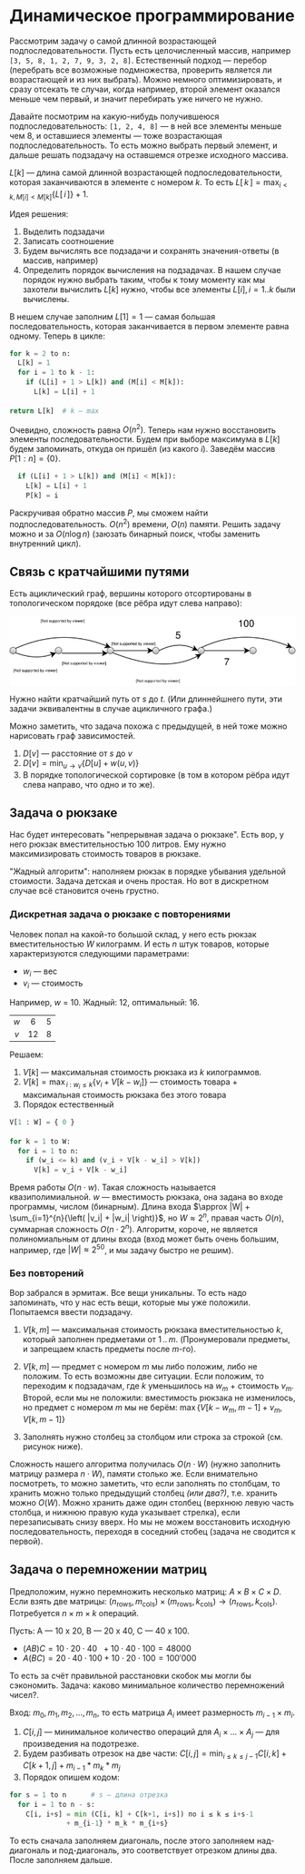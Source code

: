 # Динамическое программирование

Рассмотрим задачу о самой длинной возрастающей подпоследовательности. Пусть есть целочисленный массив, например `[3, 5, 8, 1, 2, 7, 9, 3, 2, 8]`. Естественный подход — перебор (перебрать все возможные подмножества, проверить является ли возрастающей и из них выбрать). Можно немного оптимизировать, и сразу отсекать те случаи, когда например, второй элемент оказался меньше чем первый, и значит перебирать уже ничего не нужно.

Давайте посмотрим на какую-нибудь получившеюся подпоследовательность: `[1, 2, 4, 8]` — в ней все элементы меньше чем 8, и оставшиеся элементы — тоже возрастающая подпоследовательность. То есть можно выбрать первый элемент, и дальше решать подзадачу на оставшемся отрезке исходного массива.

$L[k]$ — длина самой длинной возрастающей подпоследовательности, которая заканчиваются в элементе с номером $k$. То есть $L[\,k\,] = \max_{i < k, M[i] < M[k]}{ \{ L[\,i\,] \} }  + 1$.


Идея решения:

1. Выделить подзадачи
2. Записать соотношение
3. Будем вычислять все подзадачи и сохранять значения-ответы (в массив, например)
4. Определить порядок вычисления на подзадачах. В нашем случае порядок нужно выбрать таким, чтобы к тому моменту как мы захотели вычислить $L[k]$ нужно, чтобы все элементы $L[i], i=1..k$ были вычислены.

В нешем случае заполним $L[1] = 1$ — самая большая последовательность, которая заканчивается в первом элементе равна одному. Теперь в цикле:

```python
for k = 2 to n:
  L[k] = 1
  for i = 1 to k - 1:
    if (L[i] + 1 > L[k]) and (M[i] < M[k]):
      L[k] = L[i] + 1

return L[k]  # k — max
```

Очевидно, сложность равна $O(n^2)$. Теперь нам нужно восстановить элементы последовательности. Будем при выборе максимума в $L[k]$ будем запоминать, откуда он пришёл (из какого $i$). Заведём массив $P[1:n] = \{ 0 \}$.

```python
  if (L[i] + 1 > L[k]) and (M[i] < M[k]):
    L[k] = L[i] + 1
    P[k] = i
```

Раскручивая обратно массив $P$, мы сможем найти подпоследовательность. $O(n^2)$ времени, $O(n)$ памяти. Решить задачу можно и за $O(n \log n)$ (заюзать бинарный поиск, чтобы заменить внутренний цикл).

## Связь с кратчайшими путями

Есть ациклический граф, вершины которого отсортированы в топологическом порядоке (все рёбра идут слева направо):

<img src="lecture_pic1.svg" alt="граф" align="center"/>

Нужно найти кратчайший путь от $s$ до $t$. (Или длиннейшнего пути, эти задачи эквивалентны в случае ацикличного графа.)

Можно заметить, что задача похожа с предыдущей, в ней тоже можно нарисовать граф зависимостей.

1. $D[v]$ — расстояние от $s$ до $v$
2. $D[v] = \min_{u \rightarrow v}{ \{ D[u] + w(u, v) \} }$
3. В порядке топологической сортировке (в том в котором рёбра идут слева направо, что одно и то же).

## Задача о рюкзаке

Нас будет интересовать "непрерывная задача о рюкзаке". Есть вор, у него рюкзак вместительностью 100 литров. Ему нужно максимизировать стоимость товаров в рюкзаке.

"Жадный алгоритм": наполняем рюкзак в порядке убывания удельной стоимости. Задача детская и очень простая. Но вот в дискретном случае всё становится очень грустно.

### Дискретная задача о рюкзаке с повторениями

Человек попал на какой-то большой склад, у него есть рюкзак вместительностью $W$ килограмм. И есть $n$ штук товаров, которые характеризуются следующими параметрами:

- $w_i$ — вес
- $v_i$ — стоимость

Например, $w$ = 10. Жадный: 12, оптимальный: 16.

|       |    |   |
|:-----:|:--:|:-:|
| ${w}$ | 6  | 5 |
| ${v}$ | 12 | 8 |

Решаем:
1. $V[k]$ — максимальная стоимость рюкзака из $k$ килограммов.
2. $V[k] = \max_{\, i\ :\ w_i \leqslant k}{ \{ v_i + V[k - w_i] \} }$ — стоимость товара + максимальная стоимость рюкзака без этого товара
3. Порядок естественный


```python
V[1 : W] = { 0 }

for k = 1 to W:
  for i = 1 to n:
    if (w_i <= k) and (v_i + V[k - w_i] > V[k])
      V[k] = v_i + V[k - w_i]
```

Время работы $O(n \cdot w)$. Такая сложность называется квазиполимиальной. $w$ — вместимость рюкзака, она задана во входе программы, числом (бинарным). Длина входа $\approx |W| + \sum_{i=1}^{n}{\left( |v_i| + |w_i| \right)}$, но $W \approx 2^n$, правая часть $O(n)$, суммарная сложность $O(n\cdot 2^n)$. Алгоритм, короче, не является полиномиальным от длины входа (вход может быть очень большим, например, где $|W| \approx 2^50$, и мы задачу быстро не решим).

### Без повторений

Вор забрался в эрмитаж. Все вещи уникальны. То есть надо запоминать, что у нас есть вещи, которые мы уже положили. Попытаемся ввести подзадачу.

1. $V[k, m]$ — максимальная стоимость рюкзака вместительностью $k$, который заполнен предметами от $1\,..\,m$. (Пронумеровали предметы, и запрещаем класть предметы после $m$-го).

2. $V[k, m]$ — предмет с номером $m$ мы либо положим, либо не положим. То есть возможны две ситуации. Если положим, то переходим к подзадачам, где $k$ уменьшилось на $w_m$ + стоимость $v_m$. Второй, если мы не положили: вместимость рюкзака не изменилось, но предмет с номером $m$ мы не берём: $\max{\{ V[k - w_m, m - 1] + v_m, V[k, m-1]\}}$

3. Заполнять нужно столбец за столбцом или строка за строкой (см. рисунок ниже).

Сложность нашего алгоритма получилась $O(n \cdot W)$ (нужно заполнить матрицу размера $n \cdot W$), памяти столько же. Если внимательно посмотреть, то можно заметить, что если заполнять по столбцам, то хранить можно только предыдущий столбец *(или два?)*, т.е. хранить можно $O(W)$. Можно хранить даже один столбец (верхнюю левую часть столбца, и нижнюю правую куда указывает стрелка), если перезаписывать снизу вверх. Но мы не можем восстановить исходную последовательность, переходя в соседний стобец (задача не сводится к первой).

## Задача о перемножении матриц

Предположим, нужно перемножить несколько матриц: $A \times B \times C \times D$. Если взять две матрицы: $(n_\text{rows}, m_\text{cols}) \times (m_\text{rows}, k_\text{cols}) \rightarrow (n_\text{rows}, k_\text{cols})$. Потребуетcя $n \times m \times k$ операций.

Пусть: A — 10 x 20, B — 20 x 40, C — 40 x 100.
* $(AB)C = 10 \cdot 20 \cdot 40\ \ + 10 \cdot 40 \cdot 100 = 48000$
* $A(BC) = 20 \cdot 40 \cdot 100 + 10 \cdot 20 \cdot 100 = 100'000$

То есть за счёт правильной расстановки скобок мы могли бы сэкономить. Задача: каково минимальное количество перемножений чисел?.

Вход: $m_0, m_1, m_2, \ldots, m_n$, то есть матрица $A_i$ имеет размерность $m_{i-1} \times m_i$.

1. $C[i, j]$ — минимальное количество операций для $A_i \times \ldots \times A_j$ — для произведения на подотрезке.
2. Будем разбивать отрезок на две части: $C[i, j] = \min_{i \leqslant k \leqslant j - 1}{C[i, k] + C[k + 1, j]} + m_{i-1} * m_k * m_j$
3. Порядок опишем кодом:

```python
for s = 1 to n      # s — длина отрезка
  for i = 1 to n - s:
    C[i, i+s] = min (C[i, k] + C[k+1, i+s]) по i ≤ k ≤ i+s-1
              + m_{i-1} * m_k * m_{i+s}
```

То есть сначала заполняем диагональ, после этого заполняем над-диагональ и под-диагональ, это соответствует отрезком длины два. После заполняем дальше.

